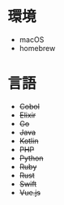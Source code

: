 # 環境
- macOS
- homebrew

# 言語
- ~~Cobol~~
- ~~Elixir~~
- ~~Go~~
- ~~Java~~
- ~~Kotlin~~
- ~~PHP~~
- ~~Python~~
- ~~Ruby~~
- ~~Rust~~
- ~~Swift~~
- ~~Vue.js~~
